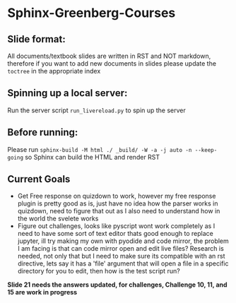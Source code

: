 # Sphinx-Greenberg-Courses

## Slide format:
All documents/textbook slides are written in RST and NOT markdown, therefore if you want to add new documents in slides please update the `toctree` in the appropriate index

## Spinning up a local server:
Run the server script `run_livereload.py` to spin up the server

## Before running:
Please run `sphinx-build -M html ./ _build/ -W -a -j auto -n --keep-going` so Sphinx can build the HTML and render RST

## Current Goals

- Get Free response on quizdown to work, however my free response plugin is pretty good as is, just have no idea how the parser works in quizdown, need to figure that out as I also need to understand how in the world the svelete works
- Figure out challenges, looks like pyscript wont work completely as I need to have some sort of text editor thats good enough to replace jupyter, ill try making my own with pyodide and code mirror, the problem I am facing is that can code mirror open and edit live files? Research is needed, not only that but I need to make sure its compatible with an rst directive, lets say it has a 'file' argument that will open a file in a specific directory for you to edit, then how is the test script run?

**Slide 21 needs the answers updated, for challenges, Challenge 10, 11, and 15 are work in progress**